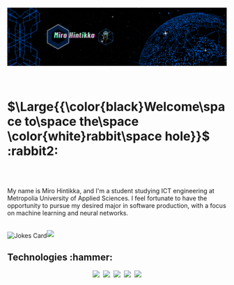 ![Header](./dev_making.gif)
<h1><br>$\Large{{\color{black}Welcome\space to\space the\space \color{white}rabbit\space hole}}$ :rabbit2:</h1>
<br><br><p>My name is Miro Hintikka, and I'm a student studying ICT engineering at Metropolia University
of Applied Sciences. I feel fortunate to have the opportunity to pursue my desired major in software production,
with a focus on machine learning and neural networks.</p>

<br>
<!-- HTML -->
<img align="center" src="https://readme-jokes.vercel.app/api" alt="Jokes Card" /><img src="https://profile-counter.glitch.me/hinmiro/count.svg"/>
<h2 >Technologies :hammer:</h2>
  <p align="center">
    <img src="https://img.shields.io/badge/java-%23ED8B00.svg?style=for-the-badge&logo=openjdk&logoColor=white"/>&nbsp;
    <img src="https://img.shields.io/badge/python-3670A0?style=for-the-badge&logo=python&logoColor=ffdd54"/>&nbsp;
    <img src="https://img.shields.io/badge/javascript-%23323330.svg?style=for-the-badge&logo=javascript&logoColor=%23F7DF1E"/>&nbsp;
    <img src="https://img.shields.io/badge/mysql-%2300f.svg?style=for-the-badge&logo=mysql&logoColor=white"/>&nbsp;
    <img src="https://img.shields.io/badge/MariaDB-003545?style=for-the-badge&logo=mariadb&logoColor=white"/>
  </p>
<img src=""/>
<img src=""/>
<br>



<!--
**hinmiro/hinmiro** is a ✨ _special_ ✨ repository because its `README.md` (this file) appears on your GitHub profile.

Here are some ideas to get you started:

- 🔭 I’m currently working on ...
- 🌱 I’m currently learning ...
- 👯 I’m looking to collaborate on ...
- 🤔 I’m looking for help with ...
- 💬 Ask me about ...
- 📫 How to reach me: ...
- 😄 Pronouns: ...
- ⚡ Fun fact: ...
-->
